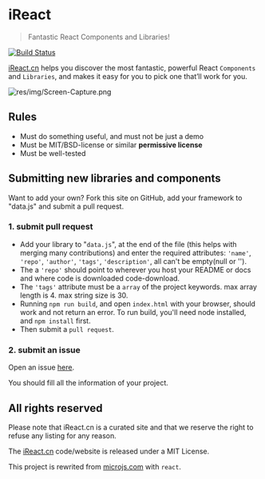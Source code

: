 # iReact

> Fantastic React Components and Libraries!

[![Build Status](https://travis-ci.org/hustcc/iReact.svg?branch=master)](https://travis-ci.org/hustcc/iReact)

[iReact.cn](http://iReact.cn/) helps you discover the most fantastic, powerful React `Components` and `Libraries`,
and makes it easy for you to pick one that’ll work for you. 

![res/img/Screen-Capture.png](https://raw.githubusercontent.com/hustcc/iReact/master/res/img/Screen-Capture.png)

## Rules

  * Must do something useful, and must not be just a demo
  * Must be MIT/BSD-license or similar **permissive license**
  * Must be well-tested


## Submitting new libraries and components

Want to add your own? Fork this site on GitHub, add your framework to "data.js" and submit a pull request.

### **1. submit pull request**

  * Add your library to "`data.js`", at the end of the file (this helps with merging many contributions) and enter the required attributes: `'name'`, `'repo'`, `'author'`, `'tags'`, `'description'`, all can't be empty(null or '').
  * The a `'repo'` should point to wherever you host your README or docs and where code is downloaded code-download.
  * The `'tags'` attribute must be a `array` of the project keywords. max array length is 4. max string size is 30.
  * Running `npm run build`, and open `index.html` with your browser, should work and not return an error. To run build, you'll need node installed, and `npm install` first.
  * Then submit a `pull request`.

### **2. submit an issue**

Open an issue [here](https://github.com/hustcc/iReact/issues/new).

You should fill all the information of your project.


## All rights reserved

Please note that iReact.cn is a curated site and that we reserve the right to refuse any listing for any reason.

The [iReact.cn](http://iReact.cn) code/website is released under a MIT License.

This project is rewrited from [microjs.com](https://github.com/madrobby/microjs.com) with `react`.